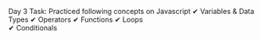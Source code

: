 Day 3 Task:
Practiced following concepts on Javascript
✔ Variables & Data Types 
✔ Operators 
✔ Functions 
✔ Loops  
✔ Conditionals 
